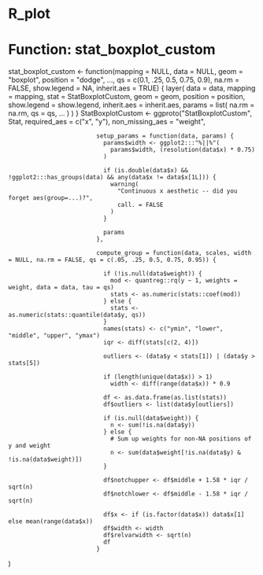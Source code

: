 # R_plot
# Function: stat_boxplot_custom
stat_boxplot_custom <- function(mapping = NULL, data = NULL,
                                geom = "boxplot", position = "dodge",
                                ...,
                                qs = c(0.1, .25, 0.5, 0.75, 0.9),
                                na.rm = FALSE,
                                show.legend = NA,
                                inherit.aes = TRUE) {
  layer(
    data = data,
    mapping = mapping,
    stat = StatBoxplotCustom,
    geom = geom,
    position = position,
    show.legend = show.legend,
    inherit.aes = inherit.aes,
    params = list(
      na.rm = na.rm,
      qs = qs,
      ...
    )
  )
}
StatBoxplotCustom <- ggproto("StatBoxplotCustom", Stat,
                             required_aes = c("x", "y"),
                             non_missing_aes = "weight",
                             
                             setup_params = function(data, params) {
                               params$width <- ggplot2:::"%||%"(
                                 params$width, (resolution(data$x) * 0.75)
                               )
                               
                               if (is.double(data$x) && !ggplot2:::has_groups(data) && any(data$x != data$x[1L])) {
                                 warning(
                                   "Continuous x aesthetic -- did you forget aes(group=...)?",
                                   call. = FALSE
                                 )
                               }
                               
                               params
                             },
                             
                             compute_group = function(data, scales, width = NULL, na.rm = FALSE, qs = c(.05, .25, 0.5, 0.75, 0.95)) {
                               
                               if (!is.null(data$weight)) {
                                 mod <- quantreg::rq(y ~ 1, weights = weight, data = data, tau = qs)
                                 stats <- as.numeric(stats::coef(mod))
                               } else {
                                 stats <- as.numeric(stats::quantile(data$y, qs))
                               }
                               names(stats) <- c("ymin", "lower", "middle", "upper", "ymax")
                               iqr <- diff(stats[c(2, 4)])
                               
                               outliers <- (data$y < stats[1]) | (data$y > stats[5])
                               
                               if (length(unique(data$x)) > 1)
                                 width <- diff(range(data$x)) * 0.9
                               
                               df <- as.data.frame(as.list(stats))
                               df$outliers <- list(data$y[outliers])
                               
                               if (is.null(data$weight)) {
                                 n <- sum(!is.na(data$y))
                               } else {
                                 # Sum up weights for non-NA positions of y and weight
                                 n <- sum(data$weight[!is.na(data$y) & !is.na(data$weight)])
                               }
                               
                               df$notchupper <- df$middle + 1.58 * iqr / sqrt(n)
                               df$notchlower <- df$middle - 1.58 * iqr / sqrt(n)
                               
                               df$x <- if (is.factor(data$x)) data$x[1] else mean(range(data$x))
                               df$width <- width
                               df$relvarwidth <- sqrt(n)
                               df
                             }
)
